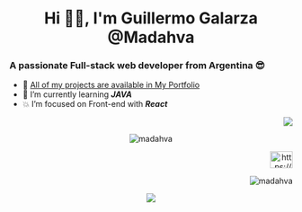 <h1 align="center">Hi 👋🏼, I'm Guillermo Galarza @Madahva</h1>
<h3 align="left">A passionate Full-stack web developer from Argentina 😎</h3>

- 🌟 [All of my projects are available in My Portfolio](https://madhava.netlify.app/)
- 🌱 I’m currently learning _**JAVA**_
- 💥 I’m focused on Front-end with _**React**_

<p align="right"><a href="https://youtu.be/yURRmWtbTbo?t=13" target="_blank"><img src="https://user-images.githubusercontent.com/89199369/172076908-d8dc8d96-01cb-4c3f-8ccd-c57e7d4d3f2f.gif"></a></p>
 
<p align="center"><img align="center" src="https://github-readme-streak-stats.herokuapp.com/?user=madahva&" alt="madahva" /></p>

<p align="right"><a href="https://www.linkedin.com/in/guillermo-galarza-8a478220a/" target="_blank"><img align="center" src="https://raw.githubusercontent.com/rahuldkjain/github-profile-readme-generator/master/src/images/icons/Social/linked-in-alt.svg" alt="https://www.linkedin.com/in/guillermo-galarza-8a478220a/" height="30" width="40" /></a></p>

<p align="right"> <img src="https://komarev.com/ghpvc/?username=madahva&label=Profile%20views&color=0e75b6&style=flat" alt="madahva" /> </p>

<p align="center"> <img src= "https://user-images.githubusercontent.com/89199369/164584013-93e43cd2-8103-4920-9cc9-dfebf2bb26ff.png" /> </p>

